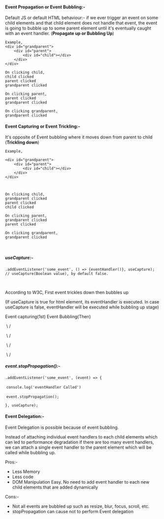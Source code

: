 #### Event Propagation or Event Bubbling:-   

Default JS or default HTML behaviour:- if we ever trigger an event on some child elements and that child element does not handle that event, the event is going to bubble up to some parent element until it's eventually caught with an event handler.   (**Propagate up or Bubbling Up**)



```
Example,
<div id="grandparent">
	<div id="parent">
		<div id="child"></div>
	</div>
</div>

On clicking child,
child clicked
parent clicked
grandparent clicked

On clicking parent,
parent clicked
grandparent clicked

On clicking grandparent,
grandparent clicked
```



#### Event Capturing or Event Trickling:-

It's opposite of Event bubbling where it moves down from parent to child (**Trickling down**)

```
Example,

<div id="grandparent">
	<div id="parent">
		<div id="child"></div>
	</div>
</div>



On clicking child,
grandparent clicked
parent clicked
child clicked

On clicking parent,
grandparent clicked
parent clicked

On clicking grandparent,
grandparent clicked
```

<br />

##### useCapture:-

`.addEventListener('some_event', () => {eventHandler()}, useCapture); // useCapture(Boolean value), by default false.`

<br />

According to W3C, First event trickles down then bubbles up

(If useCapture is true for html element, its eventHandler is executed. In case useCapture is false, eventHandler will be executed while bubbling up stage)

Event capturing(1st)		Event Bubbling(Then)

​			\								/

​				\						/

​					\				/

​						\		/



##### event.stopPropagation():-

`.addEventListener('some_event', (event) => {`

​		`console.log('eventHandler Called')`	

​		`event.stopPropagation();`

`}, useCapture);`



#### Event Delegation:-

Event Delegation is possible because of event bubbling.

Instead of attaching individual event handlers to each child elements which can led to performance degradation if there are too many event handlers, we can attach a single event handler to the parent element which will be called while bubbling  up.

Pros:-

- Less Memory
- Less code
- DOM Manipulation Easy. No need to add event handler to each new child elements that are added dynamically

Cons:-

- Not all events are bubbled up such as resize, blur, focus, scroll, etc.
- stopPropagation can cause not to perform Event delegation